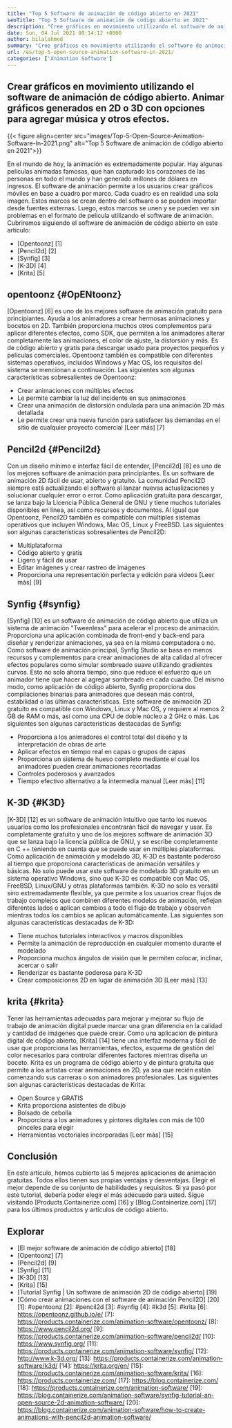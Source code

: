 ```yaml
---
title: "Top 5 Software de animación de código abierto en 2021" 
seoTitle: "Top 5 Software de animación de código abierto en 2021" 
description: "Cree gráficos en movimiento utilizando el software de animación de código abierto. Animar gráficos generados en 2D o 3D con opciones para agregar música y otros efectos." 
date: Sun, 04 Jul 2021 09:14:12 +0000
author: bilalahmed
summary: "Cree gráficos en movimiento utilizando el software de animación de código abierto. Animar gráficos generados en 2D o 3D con opciones para agregar música y otros efectos." 
url: /es/top-5-open-source-animation-software-in-2021/
categories: ['Animation Software']
---
```


## Crear gráficos en movimiento utilizando el software de animación de código abierto. Animar gráficos generados en 2D o 3D con opciones para agregar música y otros efectos.

{{< figure align=center src="images/Top-5-Open-Source-Animation-Software-In-2021.png" alt="Top 5 Software de animación de código abierto en 2021">}}

En el mundo de hoy, la animación es extremadamente popular. Hay algunas películas animadas famosas, que han capturado los corazones de las personas en todo el mundo y han generado millones de dólares en ingresos. El software de animación permite a los usuarios crear gráficos móviles en base a cuadro por marco. Cada cuadro es en realidad una sola imagen. Estos marcos se crean dentro del software o se pueden importar desde fuentes externas. Luego, estos marcos se unen y se pueden ver sin problemas en el formato de película utilizando el software de animación. Cubriremos siguiendo el software de animación de código abierto en este artículo:
  * [Opentoonz] [1]
  * [Pencil2d] [2]
  * [Synfig] [3]
  * [K-3D] [4]
  * [Krita] [5]

## opentoonz {#OpENtoonz}
[Opentoonz] [6] es uno de los mejores software de animación gratuito para principiantes. Ayuda a los animadores a crear hermosas animaciones y bocetos en 2D. También proporciona muchos otros complementos para aplicar diferentes efectos, como SDK, que permiten a los animadores alterar completamente las animaciones, el color de ajuste, la distorsión y más. Es de código abierto y gratis para descargar usado para proyectos pequeños y películas comerciales. Opentoonz también es compatible con diferentes sistemas operativos, incluidos Windows y Mac OS, los requisitos del sistema se mencionan a continuación. Las siguientes son algunas características sobresalientes de Opentoonz:
  * Crear animaciones con múltiples efectos
  * Le permite cambiar la luz del incidente en sus animaciones
  * Crear una animación de distorsión ondulada para una animación 2D más detallada
  * Le permite crear una nueva función para satisfacer las demandas en el sitio de cualquier proyecto comercial
[Leer más] [7]

## Pencil2d {#Pencil2d}
Con un diseño mínimo e interfaz fácil de entender, [Pencil2d] [8] es uno de los mejores software de animación para principiantes. Es un software de animación 2D fácil de usar, abierto y gratuito. La comunidad Pencil2D siempre está actualizando el software al lanzar nuevas actualizaciones y solucionar cualquier error o error. Como aplicación gratuita para descargar, se lanza bajo la Licencia Pública General de GNU y tiene muchos tutoriales disponibles en línea, así como recursos y documentos. Al igual que Opentoonz, Pencil2D también es compatible con múltiples sistemas operativos que incluyen Windows, Mac OS, Linux y FreeBSD. Las siguientes son algunas características sobresalientes de Pencil2D:
  * Multiplataforma
  * Código abierto y gratis
  * Ligero y fácil de usar
  * Editar imágenes y crear rastreo de imágenes
  * Proporciona una representación perfecta y edición para videos
[Leer más] [9]

## Synfig {#synfig}
[Synfig] [10] es un software de animación de código abierto que utiliza un sistema de animación "Tweenless" para acelerar el proceso de animación. Proporciona una aplicación combinada de front-end y back-end para diseñar y renderizar animaciones, ya sea en la misma computadora o no. Como software de animación principal, Synfig Studio se basa en menos recursos y complementos para crear animaciones de alta calidad al ofrecer efectos populares como simular sombreado suave utilizando gradientes curvos. Esto no solo ahorra tiempo, sino que reduce el esfuerzo que un animador tiene que hacer al agregar sombreado en cada cuadro. Del mismo modo, como aplicación de código abierto, Synfig proporciona dos compilaciones binarias para animadores que desean más control, estabilidad o las últimas características. Este software de animación 2D gratuito es compatible con Windows, Linux y Mac OS, y requiere al menos 2 GB de RAM o más, así como una CPU de doble núcleo a 2 GHz o más. Las siguientes son algunas características destacadas de Synfig:
  * Proporciona a los animadores el control total del diseño y la interpretación de obras de arte
  * Aplicar efectos en tiempo real en capas o grupos de capas
  * Proporciona un sistema de hueso completo mediante el cual los animadores pueden crear animaciones recortadas
  * Controles poderosos y avanzados
  * Tiempo efectivo alternativo a la intermedia manual
[Leer más] [11]

## K-3D {#K3D}
[K-3D] [12] es un software de animación intuitivo que tanto los nuevos usuarios como los profesionales encontrarán fácil de navegar y usar. Es completamente gratuito y uno de los mejores software de animación 3D que se lanza bajo la licencia pública de GNU, y se escribe completamente en C ++ teniendo en cuenta que se puede usar en múltiples plataformas. Como aplicación de animación y modelado 3D, K-3D es bastante poderoso al tiempo que proporciona características de animación versátiles y básicas. No solo puede usar este software de modelado 3D gratuito en un sistema operativo Windows, sino que K-3D es compatible con Mac OS, FreeBSD, Linux/GNU y otras plataformas también. K-3D no solo es versátil sino extremadamente flexible, ya que permite a los usuarios crear flujos de trabajo complejos que combinen diferentes modelos de animación, reflejan diferentes lados o aplican cambios a todo el flujo de trabajo y observen mientras todos los cambios se aplican automáticamente. Las siguientes son algunas características destacadas de K-3D:
  * Tiene muchos tutoriales interactivos y macros disponibles
  * Permite la animación de reproducción en cualquier momento durante el modelado
  * Proporciona muchos ángulos de visión que le permiten colocar, inclinar, acercar o salir
  * Renderizar es bastante poderosa para K-3D
  * Crear composiciones 2D en lugar de animación 3D
[Leer más] [13]

## krita {#krita}
Tener las herramientas adecuadas para mejorar y mejorar su flujo de trabajo de animación digital puede marcar una gran diferencia en la calidad y cantidad de imágenes que puede crear. Como una aplicación de pintura digital de código abierto, [Krita] [14] tiene una interfaz moderna y fácil de usar que proporciona las herramientas, efectos, esquema de gestión del color necesarios para controlar diferentes factores mientras diseña un boceto. Krita es un programa de código abierto y de pintura gratuita que permite a los artistas crear animaciones en 2D, ya sea que recién están comenzando sus carreras o son animadores profesionales. Las siguientes son algunas características destacadas de Krita:
  * Open Source y GRATIS
  * Krita proporciona asistentes de dibujo
  * Bolsado de cebolla
  * Proporciona a los animadores y pintores digitales con más de 100 pinceles para elegir
  * Herramientas vectoriales incorporadas
[Leer más] [15]

## Conclusión
En este artículo, hemos cubierto las 5 mejores aplicaciones de animación gratuitas. Todos ellos tienen sus propias ventajas y desventajas. Elegir el mejor depende de su conjunto de habilidades y requisitos. Si ya pasó por este tutorial, debería poder elegir el más adecuado para usted. Sigue visitando [Products.Containerize.com] [16] y [Blog.Containerize.com] [17] para los últimos productos y artículos de código abierto.

## Explorar
  * [El mejor software de animación de código abierto] [18]
  * [Opentoonz] [7]
  * [Pencil2d] [9]
  * [Synfig] [11]
  * [K-3D] [13]
  * [Krita] [15]
  * [Tutorial Synfig | Un software de animación 2D de código abierto] [19]
  * [Cómo crear animaciones con el software de animación Pencil2D] [20]
[1]: #opentoonz
[2]: #pencil2d
[3]: #synfig
[4]: #k3d
[5]: #krita
[6]: https://opentoonz.github.io/e/
[7]: https://products.containerize.com/animation-software/opentoonz/
[8]: https://www.pencil2d.org/
[9]: https://products.containerize.com/animation-software/pencil2d/
[10]: https://www.synfig.org/
[11]: https://products.containerize.com/animation-software/synfig/
[12]: http://www.k-3d.org/
[13]: https://products.containerize.com/animation-software/k3d/
[14]: https://krita.org/en/
[15]: https://products.containerize.com/animation-software/krita/
[16]: https://products.containerize.com/
[17]: https://blog.containerize.com/
[18]: https://products.containerize.com/animation-software/
[19]: https://blog.containerize.com/animation-software/synfig-tutorial-an-open-source-2d-animation-software/
[20]: https://blog.containerize.com/animation-software/how-to-create-animations-with-pencil2d-animation-software/
